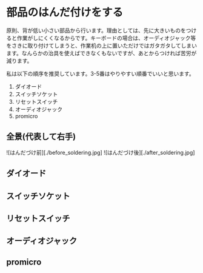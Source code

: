# 部品のはんだ付けをする

原則、背が低い小さい部品から行います。理由としては、先に大きいものをつけると作業がしにくくなるからです。キーボードの場合は、オーディオジャック等をさきに取り付けてしまうと、作業机の上に置いただけではガタガタしてしまいます。なんらかの治具を使えばできなくもないですが、あとからつければ苦労が減ります。

私は以下の順序を推奨しています。3-5番はやりやすい順番でいいと思います。

1. ダイオード
2. スイッチソケット
3. リセットスイッチ
4. オーディオジャック
5. promicro

## 全景(代表して右手)

![はんだづけ前][./before_soldering.jpg]
![はんだづけ後][./after_soldering.jpg]



## ダイオード

## スイッチソケット

## リセットスイッチ

## オーディオジャック

## promicro

 